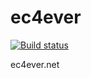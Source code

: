 # ec4ever

[![Build status](https://dev.azure.com/ediwang/EdiWang-GitHub-Builds/_apis/build/status/EC4EVER-CI)](https://dev.azure.com/ediwang/EdiWang-GitHub-Builds/_build/latest?definitionId=52)

ec4ever.net
